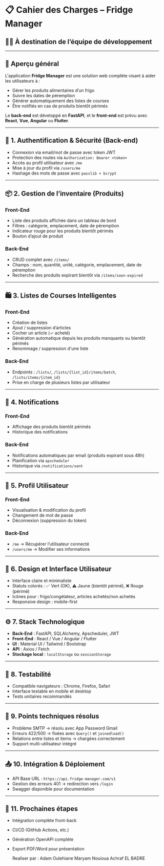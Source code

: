 # 📋 Cahier des Charges – Fridge Manager

## 🧑‍💻 À destination de l’équipe de développement

---

## 🔧 Aperçu général

L'application **Fridge Manager** est une solution web complète visant à aider les utilisateurs à :

- Gérer les produits alimentaires d’un frigo
- Suivre les dates de péremption
- Générer automatiquement des listes de courses
- Être notifiés en cas de produits bientôt périmés

Le **back-end** est développé en **FastAPI**, et le **front-end** est prévu avec **React**, **Vue**, **Angular** ou **Flutter**.

---

## 🔐 1. Authentification & Sécurité (Back-end)

- Connexion via email/mot de passe avec token JWT
- Protection des routes via `Authorization: Bearer <token>`
- Accès au profil utilisateur avec `/me`
- Mise à jour du profil via `/users/me`
- Hashage des mots de passe avec `passlib + bcrypt`

---

## 📦 2. Gestion de l’inventaire (Produits)

### Front-End

- Liste des produits affichée dans un tableau de bord
- Filtres : catégorie, emplacement, date de péremption
- Indicateur rouge pour les produits bientôt périmés
- Bouton d’ajout de produit

### Back-End

- CRUD complet avec `/items/`
- Champs : nom, quantité, unité, catégorie, emplacement, date de péremption
- Recherche des produits expirant bientôt via `/items/soon-expired`

---

## 🛍️ 3. Listes de Courses Intelligentes

### Front-End

- Création de listes
- Ajout / suppression d’articles
- Cocher un article (✓ acheté)
- Génération automatique depuis les produits manquants ou bientôt périmés
- Renommage / suppression d'une liste

### Back-End

- Endpoints : `/lists/`, `/lists/{list_id}/items/batch`, `/lists/items/{item_id}`
- Prise en charge de plusieurs listes par utilisateur

---

## 📣 4. Notifications

### Front-End

- Affichage des produits bientôt périmés
- Historique des notifications

### Back-End

- Notifications automatiques par email (produits expirant sous 48h)
- Planification via `apscheduler`
- Historique via `/notifications/sent`

---

## 👤 5. Profil Utilisateur

### Front-End

- Visualisation & modification du profil
- Changement de mot de passe
- Déconnexion (suppression du token)

### Back-End

- `/me` → Récupérer l’utilisateur connecté
- `/users/me` → Modifier ses informations

---

## 🎨 6. Design et Interface Utilisateur

- Interface claire et minimaliste
- Statuts colorés : ✅ Vert (OK), ⚠️ Jaune (bientôt périmé), ❌ Rouge (périmé)
- Icônes pour : frigo/congélateur, articles achetés/non achetés
- Responsive design : mobile-first

---

## ⚙️ 7. Stack Technologique

- **Back-End** : FastAPI, SQLAlchemy, Apscheduler, JWT
- **Front-End** : React / Vue / Angular / Flutter
- **UI** : Material UI / Tailwind / Bootstrap
- **API** : Axios / Fetch
- **Stockage local** : `localStorage` ou `sessionStorage`

---

## 🧪 8. Testabilité

- Compatible navigateurs : Chrome, Firefox, Safari
- Interface testable en mobile et desktop
- Tests unitaires recommandés

---

## 🔄 9. Points techniques résolus

- Problème SMTP → résolu avec App Password Gmail
- Erreurs 422/500 → fixées avec `Query()` et `joinedload()`
- Relations entre listes et items → chargées correctement
- Support multi-utilisateur intégré

---

## 📤 10. Intégration & Déploiement

- API Base URL : `https://api.fridge-manager.com/v1`
- Gestion des erreurs 401 → redirection vers `/login`
- Swagger disponible pour documentation

---

## 🚧 11. Prochaines étapes

- Intégration complète front-back
- CI/CD (GitHub Actions, etc.)
- Génération OpenAPI complète
- Export PDF/Word pour présentation

  Realiser par :
  Adam Oulehiane
  Maryam Nouioua
  Achraf EL BADRE
